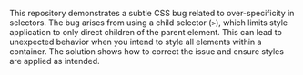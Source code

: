 This repository demonstrates a subtle CSS bug related to over-specificity in selectors.  The bug arises from using a child selector (`>`), which limits style application to only direct children of the parent element. This can lead to unexpected behavior when you intend to style all elements within a container. The solution shows how to correct the issue and ensure styles are applied as intended.
